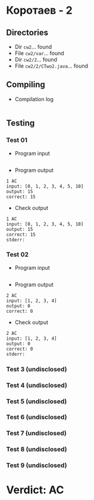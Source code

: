 # Коротаев - 2
## Directories
- Dir `cw2`... found
- File `cw2/var`... found
- Dir `cw2/2`... found
- File `cw2/2/CTwo2.java`... found
## Compiling
- Compilation log
```

```
## Testing
### Test 01
- Program input
```

```
- Program output
```
1 AC
input: [0, 1, 2, 3, 4, 5, 10]
output: 15
correct: 15

```
- Check output
```
1 AC
input: [0, 1, 2, 3, 4, 5, 10]
output: 15
correct: 15
stderr:

```
### Test 02
- Program input
```

```
- Program output
```
2 AC
input: [1, 2, 3, 4]
output: 0
correct: 0

```
- Check output
```
2 AC
input: [1, 2, 3, 4]
output: 0
correct: 0
stderr:

```
### Test 3 (undisclosed)
### Test 4 (undisclosed)
### Test 5 (undisclosed)
### Test 6 (undisclosed)
### Test 7 (undisclosed)
### Test 8 (undisclosed)
### Test 9 (undisclosed)
# Verdict: AC
